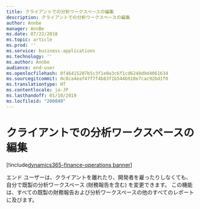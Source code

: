 ```yaml
---
title: クライアントでの分析ワークスペースの編集
description: クライアントでの分析ワークスペースの編集
author: Annbe
manager: AnnBe
ms.date: 07/22/2018
ms.topic: article
ms.prod: ''
ms.service: business-applications
ms.technology: ''
ms.author: Annbe
audience: end-user
ms.openlocfilehash: 8f46415207b5c3f1e0a3c6f1cd6248d9d4061634
ms.sourcegitcommit: 0c8ca4eaf47f7f4b83f1b544b910e7cac92bd1f0
ms.translationtype: HT
ms.contentlocale: ja-JP
ms.lasthandoff: 01/10/2019
ms.locfileid: "200040"
---
```

#  <a name="edit-analytical-workspaces-in-the-client"></a>クライアントでの分析ワークスペースの編集

[!include[dynamics365-finance-operations banner](../includes/dynamics365-finance-operations.md)]



エンド ユーザーは、クライアントを離れたり、開発者を雇ったりしなくても、自分で既製の分析ワークスペース (財務報告を含む) を変更できます。 この機能は、すべての既製の財務報告および分析ワークスペースの他のすべてのレポートに及びます。

